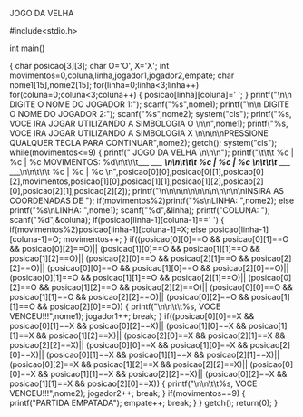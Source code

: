JOGO DA VELHA

#include<stdio.h>

int main()

{
char posicao[3][3];
char O='O', X='X';
int movimentos=0,coluna,linha,jogador1,jogador2,empate;
char nome1[15],nome2[15];
for(linha=0;linha<3;linha++)
    for(coluna=0;coluna<3;coluna++)
    {
    posicao[linha][coluna]=' ';
    }
printf("\n\n DIGITE O NOME DO JOGADOR 1:");
scanf("%s",nome1);
printf("\n\n DIGITE O NOME DO JOGADOR 2:");
scanf("%s",nome2);
system("cls");
printf("%s, VOCE IRA JOGAR UTILIZANDO A SIMBOLOGIA O \n\n",nome1);
printf("%s, VOCE IRA JOGAR UTILIZANDO A SIMBOLOGIA  X \n\n\n\nPRESSIONE QUALQUER TECLA PARA CONTINUAR",nome2);
getch();
system("cls");
    while(movimentos<=9)
    {
    printf("  JOGO DA VELHA \n\n\n");
    printf("\t\t\t %c | %c | %c                    MOVIMENTOS: %d\n\t\t\t___ ___ ___\n\n\t\t\t %c | %c | %c \n\t\t\t___ ___ ___\n\n\t\t\t %c | %c | %c \n",posicao[0][0],posicao[0][1],posicao[0][2],movimentos,posicao[1][0],posicao[1][1],posicao[1][2],posicao[2][0],posicao[2][1],posicao[2][2]);
    printf("\n\n\n\n\n\n\n\n\n\n\n\nINSIRA AS COORDENADAS DE ");
    if(movimentos%2)printf("%s\nLINHA: ",nome2);
    else printf("%s\nLINHA: ",nome1);
    scanf("%d",&linha);
    printf("COLUNA: ");
    scanf("%d",&coluna);
        if(posicao[linha-1][coluna-1]==' ')
        {
        if(movimentos%2)posicao[linha-1][coluna-1]=X;
        else posicao[linha-1][coluna-1]=O;
        movimentos++;
        }
        if((posicao[0][0]==O && posicao[0][1]==O && posicao[0][2]==O)||
           (posicao[1][0]==O && posicao[1][1]==O && posicao[1][2]==O)||
           (posicao[2][0]==O && posicao[2][1]==O && posicao[2][2]==O)||
           (posicao[0][0]==O && posicao[1][0]==O && posicao[2][0]==O)||
           (posicao[0][1]==O && posicao[1][1]==O && posicao[2][1]==O)||
           (posicao[0][2]==O && posicao[1][2]==O && posicao[2][2]==O)||
           (posicao[0][0]==O && posicao[1][1]==O && posicao[2][2]==O)||
           (posicao[0][2]==O && posicao[1][1]==O && posicao[2][0]==O))
        {
        printf("\n\n\t\t%s, VOCE VENCEU!!!",nome1);
        jogador1++;
        break;
        }
        if((posicao[0][0]==X && posicao[0][1]==X && posicao[0][2]==X)||
           (posicao[1][0]==X && posicao[1][1]==X && posicao[1][2]==X)||
           (posicao[2][0]==X && posicao[2][1]==X && posicao[2][2]==X)||
           (posicao[0][0]==X && posicao[1][0]==X && posicao[2][0]==X)||
           (posicao[0][1]==X && posicao[1][1]==X && posicao[2][1]==X)||
           (posicao[0][2]==X && posicao[1][2]==X && posicao[2][2]==X)||
           (posicao[0][0]==X && posicao[1][1]==X && posicao[2][2]==X)||
           (posicao[0][2]==X && posicao[1][1]==X && posicao[2][0]==X))
        {
        printf("\n\n\t\t%s, VOCE VENCEU!!!",nome2);
        jogador2++;
        break;
        }
        if(movimentos==9)
        {
        printf("PARTIDA EMPATADA");
        empate++;
        break;
        }
    }
getch();
return(0);
}



